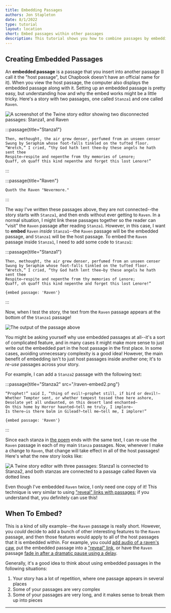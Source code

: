 ```yaml
---
title: Embedding Passages
authors: Jon Stapleton
date: 8/1/2022
type: tutorial
layout: location
short: Embed passages within other passages
description: This tutorial shows you how to combine passages by embedding, which allows you to insert the content of one passage into another one. Embedding is a great way of organizing passages, especially in stories with a lot of repetition.
---
```


## Creating Embedded Passages

An **embedded passage** is a passage that you insert into another passage (I call it the "host passage", but Chapbook doesn't have an official name for it). When you view the host passage, the computer also displays the embedded passage along with it. Setting up an embedded passage is pretty easy, but understanding how and why the embed works might be a little tricky. Here's a story with two passages, one called `Stanza1` and one called `Raven`.

![A screenshot of the Twine story editor showing two disconnected passages: Stanza1, and Raven](/raven-start.png)

:::passage{title="Stanza1"}
```
Then, methought, the air grew denser, perfumed from an unseen censer
Swung by Seraphim whose foot-falls tinkled on the tufted floor.
“Wretch,” I cried, “thy God hath lent thee—by these angels he hath sent thee
Respite—respite and nepenthe from thy memories of Lenore;
Quaff, oh quaff this kind nepenthe and forget this lost Lenore!”
```
:::

:::passage{title="Raven"}
```
Quoth the Raven "Nevermore."
```
:::

The way I've written these passages above, they are not connected--the story starts with `Stanza1`, and then ends without ever getting to `Raven`. In a normal situation, I might link these passages together so the reader can "visit" the `Raven` passage after reading `Stanza1`. However, in this case, I want to **embed** `Raven` *inside* `Stanza1`--the `Raven` passage will be the embedded passage, and `Stanza1` will be the host passage. To embed the `Raven` passage inside `Stanza1`, I need to add some code to `Stanza1`:

:::passage{title="Stanza1"}
```
Then, methought, the air grew denser, perfumed from an unseen censer
Swung by Seraphim whose foot-falls tinkled on the tufted floor.
“Wretch,” I cried, “thy God hath lent thee—by these angels he hath sent thee
Respite—respite and nepenthe from thy memories of Lenore;
Quaff, oh quaff this kind nepenthe and forget this lost Lenore!”

{embed passage: 'Raven'}
```
:::

Now, when I test the story, the text from the `Raven` passage appears at the bottom of the `Stanza1` passage!

![The output of the passage above](/raven-embed.png)

You might be asking yourself why use embedded passages at all--it's a sort of complicated feature, and in many cases it might make more sense to just write out the embedded part in the host passage in the first place. In some cases, avoiding unnecessary complexity is a good idea! However, the main benefit of embedding isn't to just host passages inside another one; it's to *re-use* passages across your story.

For example, I can add a `Stanza2` passage with the following text:

:::passage{title="Stanza2" src="/raven-embed2.png"}
```
“Prophet!” said I, “thing of evil!—prophet still, if bird or devil!—
Whether Tempter sent, or whether tempest tossed thee here ashore,
Desolate yet all undaunted, on this desert land enchanted—
On this home by Horror haunted—tell me truly, I implore—
Is there—is there balm in Gilead?—tell me—tell me, I implore!”

{embed passage: 'Raven'}
```
:::

Since each stanza in [the poem](https://www.poetryfoundation.org/poems/48860/the-raven) ends with the same text, I can re-use the `Raven` passage in each of my main `Stanza` passages. Now, whenever I make a change to `Raven`, that change will take effect in all of the host passages! Here's what the new story looks like:

![A Twine story editor with three passages: Stanza1 is connected to Stanza2, and both stanzas are connected to a passage called Raven via dotted lines](/the-raven-map.png)

Even though I've embedded `Raven` twice, I only need one copy of it! This technique is very similar to using ["reveal" links with passages](/locations/reveal-text); if you understand that, you definitely can use this!

## When To Embed?

This is a kind of silly example--the `Raven` passage is really short. However, you *could* decide to add a bunch of other interesting features to the `Raven` passage, and then those features would apply to all of the host passages that it is embedded within. For example, you could [add audio of a raven's caw](/locations/add-audio), put the embedded passage into a ["reveal" link](/locations/reveal-text), or have the `Raven` passage [fade in after a dramatic pause using a delay](/locations/delay-text).

Generally, it's a good idea to think about using embedded passages in the following situations:

1. Your story has a lot of repetition, where one passage appears in several places
2. Some of your passages are very complex
3. Some of your passages are very long, and it makes sense to break them up into pieces

---